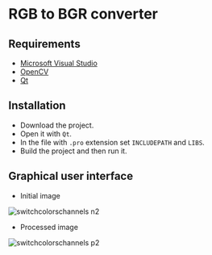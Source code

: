 # RGB to BGR converter

## Requirements

* [Microsoft Visual Studio](https://https://www.visualstudio.com/)
* [OpenCV](https://opencv.org/)
* [Qt](https://www.qt.io/)

## Installation

* Download the project.
* Open it with `Qt`.
* In the file with `.pro` extension set `INCLUDEPATH` and `LIBS`.
* Build the project and then run it.

## Graphical user interface

* Initial image

![switchcolorschannels n2](https://user-images.githubusercontent.com/20202617/33181418-d79d2d80-d078-11e7-838a-7f4781df4f26.png)

* Processed image

![switchcolorschannels p2](https://user-images.githubusercontent.com/20202617/33181445-e923eabc-d078-11e7-9971-da849cd2b38d.png)